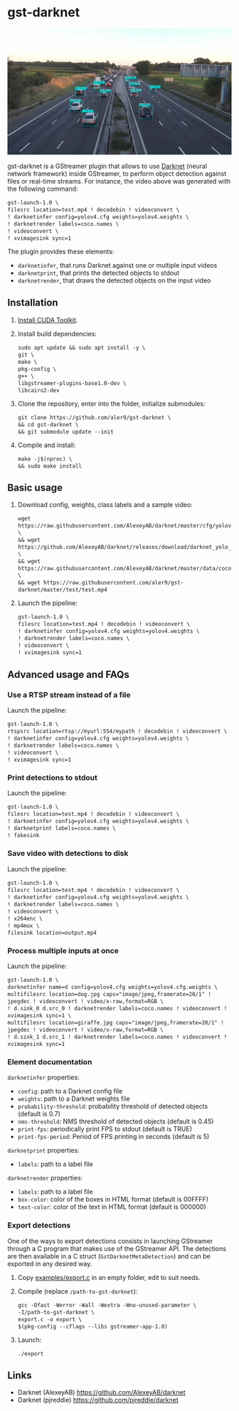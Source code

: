 
# gst-darknet

![](README.gif)

gst-darknet is a GStreamer plugin that allows to use [Darknet](https://github.com/AlexeyAB/darknet) (neural network framework) inside GStreamer, to perform object detection against files or real-time streams. For instance, the video above was generated with the following command:
```
gst-launch-1.0 \
filesrc location=test.mp4 ! decodebin ! videoconvert \
! darknetinfer config=yolov4.cfg weights=yolov4.weights \
! darknetrender labels=coco.names \
! videoconvert \
! xvimagesink sync=1
```

The plugin provides these elements:
* `darknetinfer`, that runs Darknet against one or multiple input videos
* `darknetprint`, that prints the detected objects to stdout
* `darknetrender`, that draws the detected objects on the input video

## Installation

1. [Install CUDA Toolkit](https://developer.nvidia.com/cuda-downloads).

2. Install build dependencies:
   ```
   sudo apt update && sudo apt install -y \
   git \
   make \
   pkg-config \
   g++ \
   libgstreamer-plugins-base1.0-dev \
   libcairo2-dev
   ```

3. Clone the repository, enter into the folder, initialize submodules:
   ```
   git clone https://github.com/aler9/gst-darknet \
   && cd gst-darknet \
   && git submodule update --init
   ```

4. Compile and install:
   ```
   make -j$(nproc) \
   && sudo make install
   ```

## Basic usage

1. Download config, weights, class labels and a sample video:
   ```
   wget https://raw.githubusercontent.com/AlexeyAB/darknet/master/cfg/yolov4.cfg \
   && wget https://github.com/AlexeyAB/darknet/releases/download/darknet_yolo_v3_optimal/yolov4.weights \
   && wget https://raw.githubusercontent.com/AlexeyAB/darknet/master/data/coco.names \
   && wget https://raw.githubusercontent.com/aler9/gst-darknet/master/test/test.mp4
   ```

2. Launch the pipeline:
   ```
   gst-launch-1.0 \
   filesrc location=test.mp4 ! decodebin ! videoconvert \
   ! darknetinfer config=yolov4.cfg weights=yolov4.weights \
   ! darknetrender labels=coco.names \
   ! videoconvert \
   ! xvimagesink sync=1
   ```

## Advanced usage and FAQs

### Use a RTSP stream instead of a file

Launch the pipeline:
```
gst-launch-1.0 \
rtspsrc location=rtsp://myurl:554/mypath ! decodebin ! videoconvert \
! darknetinfer config=yolov4.cfg weights=yolov4.weights \
! darknetrender labels=coco.names \
! videoconvert \
! xvimagesink sync=1
```

### Print detections to stdout

Launch the pipeline:
```
gst-launch-1.0 \
filesrc location=test.mp4 ! decodebin ! videoconvert \
! darknetinfer config=yolov4.cfg weights=yolov4.weights \
! darknetprint labels=coco.names \
! fakesink
```

### Save video with detections to disk

Launch the pipeline:
```
gst-launch-1.0 \
filesrc location=test.mp4 ! decodebin ! videoconvert \
! darknetinfer config=yolov4.cfg weights=yolov4.weights \
! darknetrender labels=coco.names \
! videoconvert \
! x264enc \
! mp4mux \
filesink location=output.mp4
```

### Process multiple inputs at once

Launch the pipeline:
```
gst-launch-1.0 \
darknetinfer name=d config=yolov4.cfg weights=yolov4.cfg.weights \
multifilesrc location=dog.jpg caps="image/jpeg,framerate=20/1" ! jpegdec ! videoconvert ! video/x-raw,format=RGB \
! d.sink_0 d.src_0 ! darknetrender labels=coco.names ! videoconvert ! xvimagesink sync=1 \
multifilesrc location=giraffe.jpg caps="image/jpeg,framerate=20/1" ! jpegdec ! videoconvert ! video/x-raw,format=RGB \
! d.sink_1 d.src_1 ! darknetrender labels=coco.names ! videoconvert ! xvimagesink sync=1
```

### Element documentation

`darknetinfer` properties:
* `config`: path to a Darknet config file
* `weights`: path to a Darknet weights file
* `probability-threshold`: probability threshold of detected objects (default is 0.7)
* `nms-threshold`: NMS threshold of detected objects (default is 0.45)
* `print-fps`: periodically print FPS to stdout (default is TRUE)
* `print-fps-period`: Period of FPS printing in seconds (default is 5)

`darknetprint` properties:
* `labels`: path to a label file

`darknetrender` properties:
* `labels`: path to a label file
* `box-color`: color of the boxes in HTML format (default is 00FFFF)
* `text-color`: color of the text in HTML format (default is 000000)


### Export detections

One of the ways to export detections consists in launching GStreamer through a C program that makes use of the GStreamer API. The detections are then available in a C struct (`GstDarknetMetaDetection`) and can be exported in any desired way.

1. Copy [examples/export.c](examples/export.c) in an empty folder, edit to suit needs.

2. Compile (replace `/path-to-gst-darknet`):
   ```
   gcc -Ofast -Werror -Wall -Wextra -Wno-unused-parameter \
   -I/path-to-gst-darknet \
   export.c -o export \
   $(pkg-config --cflags --libs gstreamer-app-1.0)
   ```

3. Launch:
   ```
   ./export
   ```

## Links

* Darknet (AlexeyAB) https://github.com/AlexeyAB/darknet
* Darknet (pjreddie) https://github.com/pjreddie/darknet
